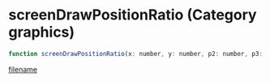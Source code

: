 # screenDrawPositionRatio (Category graphics)

```js
function screenDrawPositionRatio(x: number, y: number, p2: number, p3: number): void
```

[filename](screenDrawPositionRatio_m.md ':include')